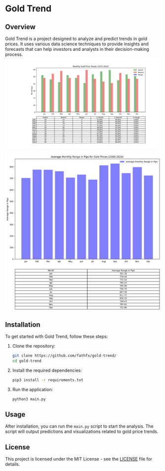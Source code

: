 
# Gold Trend

## Overview
Gold Trend is a project designed to analyze and predict trends in gold prices. It uses various data science techniques to provide insights and forecasts that can help investors and analysts in their decision-making process.
![Gold Trend Analysis](Figure_1.png "Gold Price Trend Visualization")

![Gold Pips Average](Average_Monthly_Range_in_Pips_Gold_Prices.png "Gold Pips Average")
## Installation

To get started with Gold Trend, follow these steps:

1. Clone the repository:
   ```bash
   git clone https://github.com/fathfx/gold-trend/
   cd gold-trend
   ```

2. Install the required dependencies:
   ```bash
   pip3 install -r requirements.txt
   ```

3. Run the application:
   ```bash
   python3 main.py
   ```

## Usage

After installation, you can run the `main.py` script to start the analysis. The script will output predictions and visualizations related to gold price trends.

## License

This project is licensed under the MIT License - see the [LICENSE](LICENSE) file for details.
